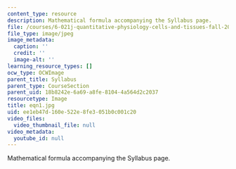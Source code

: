 ```yaml
---
content_type: resource
description: Mathematical formula accompanying the Syllabus page.
file: /courses/6-021j-quantitative-physiology-cells-and-tissues-fall-2004/ee1eb47d160e522e8fe3051b0c001c20_eqn1.jpg
file_type: image/jpeg
image_metadata:
  caption: ''
  credit: ''
  image-alt: ''
learning_resource_types: []
ocw_type: OCWImage
parent_title: Syllabus
parent_type: CourseSection
parent_uid: 18b8242e-6a69-a8fe-8104-4a564d2c2037
resourcetype: Image
title: eqn1.jpg
uid: ee1eb47d-160e-522e-8fe3-051b0c001c20
video_files:
  video_thumbnail_file: null
video_metadata:
  youtube_id: null
---
```

Mathematical formula accompanying the Syllabus page.

